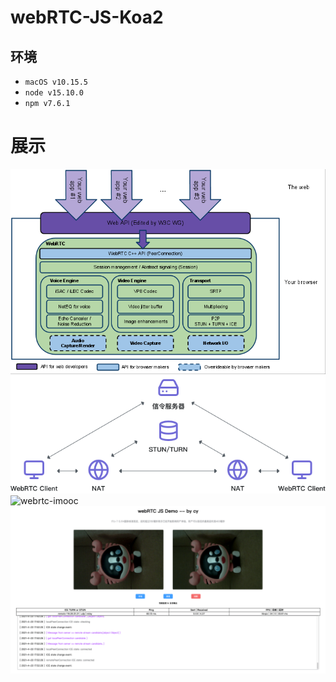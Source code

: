 # webRTC-JS-Koa2
## 环境
- `macOS v10.15.5`
- `node v15.10.0`
- `npm v7.6.1`

# 展示
![webrtc-0](./images/webrtc-0.png)
![webrtc-imooc](./images/webrtc-imooc.png)
![webrtc-imooc](./images/offer&answer.png)
![webrtc](./images/webrtc.png)
